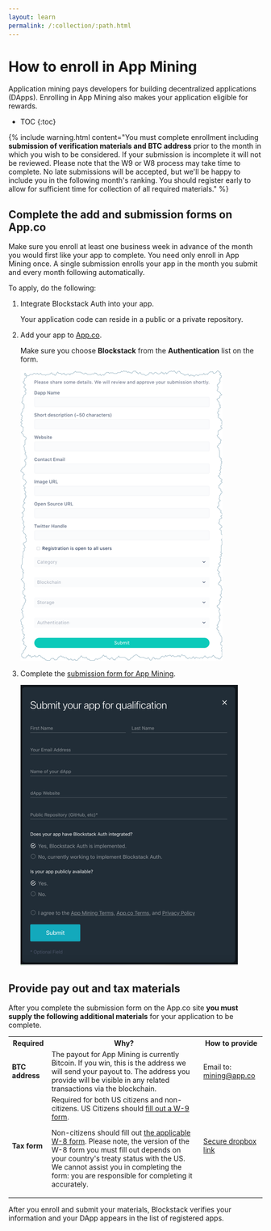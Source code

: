 ```yaml
---
layout: learn
permalink: /:collection/:path.html
---
```

# How to enroll in App Mining

Application mining pays developers for building decentralized applications
(DApps). Enrolling in App Mining also makes your application eligible for
rewards.

* TOC
{:toc}


{% include warning.html content="You must complete enrollment including <b>submission of verification materials and BTC address</b> prior to the month in which you wish to be considered. If your submission is incomplete it will not be reviewed. Please note that the W9 or W8 process may take time to complete. No late submissions will be accepted, but we'll be happy to include you in the following month's ranking. You should register early to allow for sufficient time for collection of all required materials." %}


## Complete the add and submission forms on App.co

Make sure you enroll at least one business week in advance of the month you
would first like your app to complete.  You need only enroll in App Mining once.  A single
submission enrolls your app in the month you submit and every month following
automatically.

To apply, do the following:

1. Integrate Blockstack Auth into your app.

   Your application code can reside in a public or a private repository.

2. Add your app to <a href="https://app.co/submit" target="\_blank">App.co</a>.

   Make sure you choose **Blockstack** from the **Authentication** list on the form.

   <img src="images/add-app.png" alt="">

3. Complete the <a href="https://app.co/mining" target="\_blank">submission form for App Mining</a>.

    <img src="images/submit.png" alt="">


## Provide pay out and tax materials

After you complete the submission form on the App.co site **you must supply the following additional
materials** for your application to be complete.

<table class="uk-table uk-table-small uk-table-divider">
  <tr>
    <th>Required</th>
    <th>Why?</th>
    <th>How to provide</th>
  </tr>
  <tr>
    <td><strong>BTC address</strong></td>
    <td>The payout for App Mining is currently Bitcoin.  If you win, this is the address we will send your payout to. The address you provide will be visible in any related transactions via the blockchain.</td>
    <td>Email to: <a href="mailto:mining@app.co" target="\_blank">mining@app.co</a></td>
  </tr>
  <tr>
    <td><strong>Tax form</strong></td>
    <td>Required for both US citizens and non-citizens. US Citizens should <a href="http://bit.ly/2QrRbSD" target="\_">fill out a W-9 form</a>.
    <p>Non-citizens should fill out <a href="http://bit.ly/2QPo9Mo" target="\_blank">the applicable W-8 form</a>. Please note, the version of the W-8 form you must fill out depends on your country's treaty status with the US. We cannot assist you in completing the form: you are responsible for completing it accurately.</p></td>
    <td><a href="https://www.dropbox.com/request/sCpPzIILkhKFvfDjB620" target="\_blank">Secure dropbox link</a></td>
  </tr>
</table>

After you enroll and submit your materials, Blockstack verifies your information and your DApp appears in
the list of registered apps.
